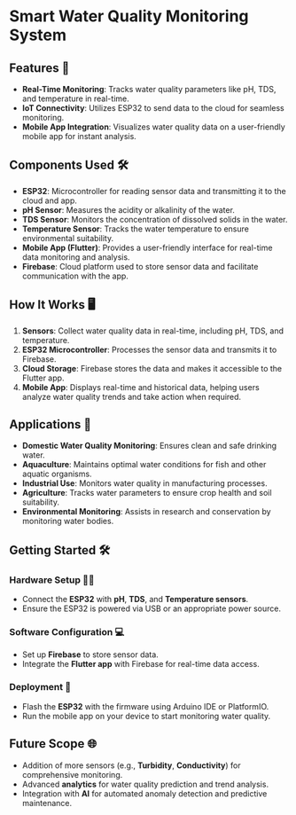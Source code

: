 # Smart Water Quality Monitoring System

## Features 🚀  
- **Real-Time Monitoring**: Tracks water quality parameters like pH, TDS, and temperature in real-time.  
- **IoT Connectivity**: Utilizes ESP32 to send data to the cloud for seamless monitoring.  
- **Mobile App Integration**: Visualizes water quality data on a user-friendly mobile app for instant analysis.  

## Components Used 🛠️  
- **ESP32**: Microcontroller for reading sensor data and transmitting it to the cloud and app.  
- **pH Sensor**: Measures the acidity or alkalinity of the water.  
- **TDS Sensor**: Monitors the concentration of dissolved solids in the water.  
- **Temperature Sensor**: Tracks the water temperature to ensure environmental suitability.  
- **Mobile App (Flutter)**: Provides a user-friendly interface for real-time data monitoring and analysis.  
- **Firebase**: Cloud platform used to store sensor data and facilitate communication with the app.  

## How It Works 🖥️  
1. **Sensors**: Collect water quality data in real-time, including pH, TDS, and temperature.  
2. **ESP32 Microcontroller**: Processes the sensor data and transmits it to Firebase.  
3. **Cloud Storage**: Firebase stores the data and makes it accessible to the Flutter app.  
4. **Mobile App**: Displays real-time and historical data, helping users analyze water quality trends and take action when required.  

## Applications 🌟  
- **Domestic Water Quality Monitoring**: Ensures clean and safe drinking water.  
- **Aquaculture**: Maintains optimal water conditions for fish and other aquatic organisms.  
- **Industrial Use**: Monitors water quality in manufacturing processes.  
- **Agriculture**: Tracks water parameters to ensure crop health and soil suitability.  
- **Environmental Monitoring**: Assists in research and conservation by monitoring water bodies.  

## Getting Started 🛠️  
### Hardware Setup 🧑‍🔧  
- Connect the **ESP32** with **pH**, **TDS**, and **Temperature sensors**.  
- Ensure the ESP32 is powered via USB or an appropriate power source.  

### Software Configuration 💻  
- Set up **Firebase** to store sensor data.  
- Integrate the **Flutter app** with Firebase for real-time data access.  

### Deployment 🚀  
- Flash the **ESP32** with the firmware using Arduino IDE or PlatformIO.  
- Run the mobile app on your device to start monitoring water quality.  

## Future Scope 🌐  
- Addition of more sensors (e.g., **Turbidity**, **Conductivity**) for comprehensive monitoring.  
- Advanced **analytics** for water quality prediction and trend analysis.  
- Integration with **AI** for automated anomaly detection and predictive maintenance. 
